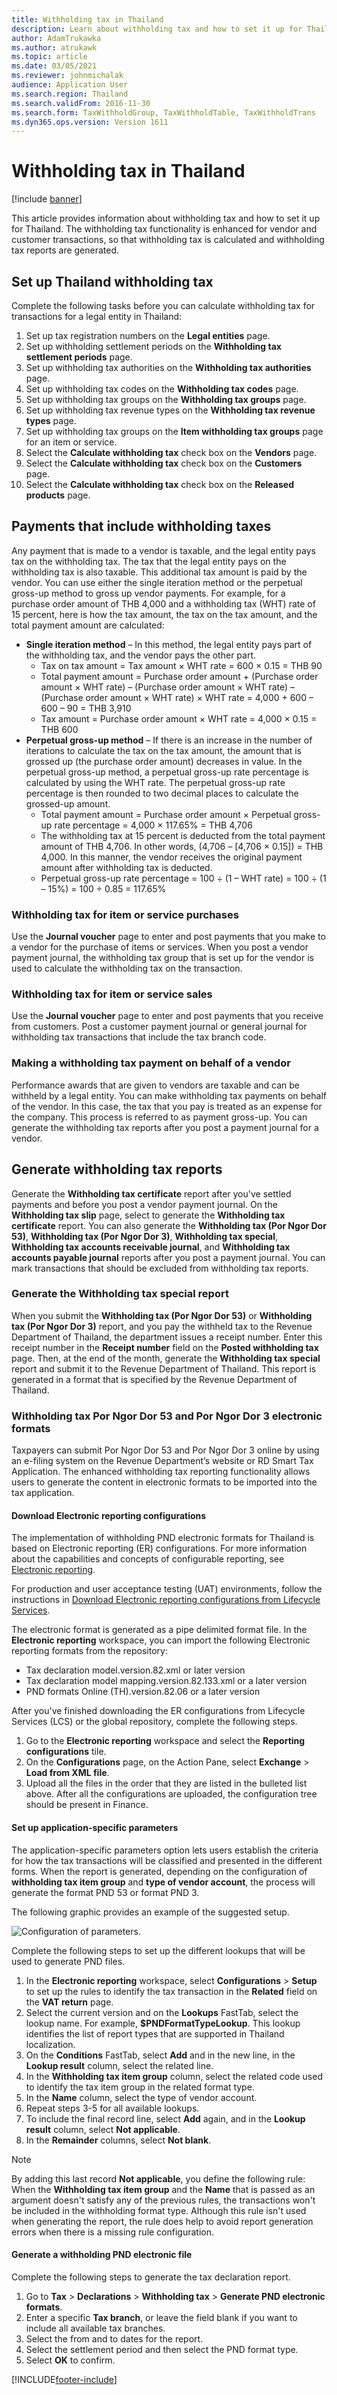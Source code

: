 ```yaml
---
title: Withholding tax in Thailand
description: Learn about withholding tax and how to set it up for Thailand, including an outline and step-by-step process for setting up Thailand withholding tax.
author: AdamTrukawka
ms.author: atrukawk
ms.topic: article
ms.date: 03/05/2021
ms.reviewer: johnmichalak
audience: Application User
ms.search.region: Thailand
ms.search.validFrom: 2016-11-30
ms.search.form: TaxWithholdGroup, TaxWithholdTable, TaxWithholdTrans
ms.dyn365.ops.version: Version 1611
---
```


# Withholding tax in Thailand

[!include [banner](../../includes/banner.md)]

This article provides information about withholding tax and how to set it up for Thailand. The withholding tax functionality is enhanced for vendor and customer transactions, so that withholding tax is calculated and withholding tax reports are generated.

## Set up Thailand withholding tax

Complete the following tasks before you can calculate withholding tax for transactions for a legal entity in Thailand:

1.  Set up tax registration numbers on the **Legal entities** page.
2.  Set up withholding settlement periods on the **Withholding tax settlement periods** page.
3.  Set up withholding tax authorities on the **Withholding tax authorities** page.
4.  Set up withholding tax codes on the **Withholding tax codes** page.
5.  Set up withholding tax groups on the **Withholding tax groups** page.
6.  Set up withholding tax revenue types on the **Withholding tax revenue** **types** page.
7.  Set up withholding tax groups on the **Item withholding tax groups** page for an item or service.
8.  Select the **Calculate withholding tax** check box on the **Vendors** page.
9.  Select the **Calculate withholding tax** check box on the **Customers** page.
10. Select the **Calculate withholding tax** check box on the **Released products** page.

## Payments that include withholding taxes
Any payment that is made to a vendor is taxable, and the legal entity pays tax on the withholding tax. The tax that the legal entity pays on the withholding tax is also taxable. This additional tax amount is paid by the vendor. You can use either the single iteration method or the perpetual gross-up method to gross up vendor payments. For example, for a purchase order amount of THB 4,000 and a withholding tax (WHT) rate of 15 percent, here is how the tax amount, the tax on the tax amount, and the total payment amount are calculated:

-   **Single iteration method** – In this method, the legal entity pays part of the withholding tax, and the vendor pays the other part.
    -   Tax on tax amount = Tax amount × WHT rate = 600 × 0.15 = THB 90
    -   Total payment amount = Purchase order amount + (Purchase order amount × WHT rate) – (Purchase order amount × WHT rate) – (Purchase order amount × WHT rate) × WHT rate = 4,000 + 600 – 600 – 90 = THB 3,910
    -   Tax amount = Purchase order amount × WHT rate = 4,000 × 0.15 = THB 600
-   **Perpetual gross-up method** – If there is an increase in the number of iterations to calculate the tax on the tax amount, the amount that is grossed up (the purchase order amount) decreases in value. In the perpetual gross-up method, a perpetual gross-up rate percentage is calculated by using the WHT rate. The perpetual gross-up rate percentage is then rounded to two decimal places to calculate the grossed-up amount.
    -   Total payment amount = Purchase order amount × Perpetual gross-up rate percentage = 4,000 × 117.65% = THB 4,706
    -   The withholding tax at 15 percent is deducted from the total payment amount of THB 4,706. In other words, (4,706 – \[4,706 × 0.15\]) = THB 4,000. In this manner, the vendor receives the original payment amount after withholding tax is deducted.
    -   Perpetual gross-up rate percentage = 100 ÷ (1 – WHT rate) = 100 ÷ (1 – 15%) = 100 ÷ 0.85 = 117.65%

### Withholding tax for item or service purchases

Use the **Journal voucher** page to enter and post payments that you make to a vendor for the purchase of items or services. When you post a vendor payment journal, the withholding tax group that is set up for the vendor is used to calculate the withholding tax on the transaction.

### Withholding tax for item or service sales

Use the **Journal voucher** page to enter and post payments that you receive from customers. Post a customer payment journal or general journal for withholding tax transactions that include the tax branch code.

### Making a withholding tax payment on behalf of a vendor

Performance awards that are given to vendors are taxable and can be withheld by a legal entity. You can make withholding tax payments on behalf of the vendor. In this case, the tax that you pay is treated as an expense for the company. This process is referred to as payment gross-up. You can generate the withholding tax reports after you post a payment journal for a vendor.

## Generate withholding tax reports

Generate the **Withholding tax certificate** report after you've settled payments and before you post a vendor payment journal. On the **Withholding tax slip** page, select to generate the **Withholding tax certificate** report. You can also generate the **Withholding tax (Por Ngor Dor 53)**, **Withholding tax (Por Ngor Dor 3)**, **Withholding tax special**, **Withholding tax accounts receivable journal**, and **Withholding tax accounts payable journal** reports after you post a payment journal. You can mark transactions that should be excluded from withholding tax reports.

### Generate the Withholding tax special report

When you submit the **Withholding tax (Por Ngor Dor 53)** or **Withholding tax (Por Ngor Dor 3)** report, and you pay the withheld tax to the Revenue Department of Thailand, the department issues a receipt number. Enter this receipt number in the **Receipt number** field on the **Posted withholding tax** page. Then, at the end of the month, generate the **Withholding tax special** report and submit it to the Revenue Department of Thailand. This report is generated in a format that is specified by the Revenue Department of Thailand.

### Withholding tax Por Ngor Dor 53 and Por Ngor Dor 3 electronic formats

Taxpayers can submit Por Ngor Dor 53 and Por Ngor Dor 3 online by using an e-filing system on the Revenue Department’s website or RD Smart Tax Application. The enhanced withholding tax reporting functionality allows users to generate the content in electronic formats to be imported into the tax application. 

#### Download Electronic reporting configurations

The implementation of withholding PND electronic formats for Thailand is based on Electronic reporting (ER) configurations. For more information about the capabilities and concepts of configurable reporting, see [Electronic reporting](../../../fin-ops-core/dev-itpro/analytics/general-electronic-reporting.md).

For production and user acceptance testing (UAT) environments, follow the instructions in [Download Electronic reporting configurations from Lifecycle Services](../../../fin-ops-core/dev-itpro/analytics/download-electronic-reporting-configuration-lcs.md).

The electronic format is generated as a pipe delimited format file. In the **Electronic reporting** workspace, you can import the following Electronic reporting formats from the repository:

- Tax declaration model.version.82.xml or later version
- Tax declaration model mapping.version.82.133.xml or a later version
- PND formats Online (TH).version.82.06  or a later version

After you've finished downloading the ER configurations from Lifecycle Services (LCS) or the global repository, complete the following steps.

1. Go to the **Electronic reporting** workspace and select the **Reporting configurations** tile.
2. On the **Configurations** page, on the Action Pane, select **Exchange** > **Load from XML file**.
3. Upload all the files in the order that they are listed in the bulleted list above. After all the configurations are uploaded, the configuration tree should be present in Finance.

#### Set up application-specific parameters

The application-specific parameters option lets users establish the criteria for how the tax transactions will be classified and presented in the different forms. When the report is generated, depending on the configuration of **withholding tax item group** and **type of vendor account**,  the process will generate the format PND 53 or format PND 3. 

The following graphic provides an example of the suggested setup. 

![Configuration of parameters.](../media/apac-th-wht-pndformats-setup1.png)

Complete the following steps to set up the different lookups that will be used to generate PND files. 

1. In the **Electronic reporting** workspace, select **Configurations** > **Setup** to set up the rules to identify the tax transaction in the **Related** field on the **VAT return** page.
2. Select the current version and on the **Lookups** FastTab, select the lookup name. For example, **$PNDFormatTypeLookup**. This lookup identifies the list of report types that are supported in Thailand localization.
3. On the **Conditions** FastTab, select **Add** and in the new line, in the **Lookup result** column, select the related line.
4. In the **Withholding tax item group** column, select the related code used to identify the tax item group in the related format type.
5. In the **Name**  column, select the type of vendor account. 
6. Repeat steps 3-5 for all available lookups.
7. To include the final record line, select **Add** again, and in the **Lookup result** column, select **Not applicable**. 
8. In the **Remainder** columns, select **Not blank**. 

> [!NOTE]
> By adding this last record **Not applicable**, you define the following rule: When the **Withholding tax item group** and the **Name** that is passed as an argument doesn't satisfy any of the previous rules, the transactions won't be included in the withholding format type. Although this rule isn't used when generating the report, the rule does help to avoid report generation errors when there is a missing rule configuration.

#### Generate a withholding PND electronic file
Complete the following steps to generate the tax declaration report.

1. Go to **Tax** > **Declarations** > **Withholding tax** > **Generate PND electronic formats**.
2. Enter a specific **Tax branch**, or leave the field blank if you want to include all available tax branches.
3. Select the from and to dates for the report.
4. Select the settlement period and then select the PND format type.
5. Select **OK** to confirm. 


[!INCLUDE[footer-include](../../../includes/footer-banner.md)]
